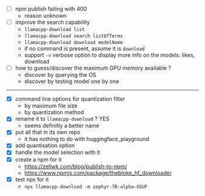 - [ ] npm publish failing with 400
  - reason unknown
- [ ] improve the search capability
  - ```llamacpp-download list```
  - ```llamacpp-download search listOfTerms```
  - ```llamacpp-download download modelName```
  - if no command is present, assume it is ```download```
  - support ```-v``` verbose option to display more info on the models: likes, download
- [ ] how to guess/discover the maximum GPU memory available ?
  - discover by querying the OS
  - discover by testing model one by one

---

- [x] command line options for quantization filter
  - by maximum file size
  - by quantization method
- [x] rename it to ```llamacpp-download``` ? YES
  - seems definitly a better name
- [x] put all that in its own repo
  - it has nothing to do with huggingface_playground
- [x] add quantisation option
- [x] handle the model selection with it
- [x] create a npm for it
  - https://zellwk.com/blog/publish-to-npm/
  - https://www.npmjs.com/package/thebloke_hf_downloader
- [x] test npx for it
  - ```npx llamacpp-download -m zephyr-7B-alpha-GGUF```
